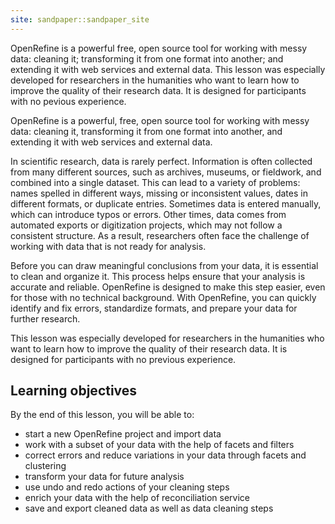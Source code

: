 ```yaml
---
site: sandpaper::sandpaper_site
---
```


OpenRefine is a powerful free, open source tool for working with messy data: cleaning it; transforming it from one format into another; and extending it with web services and external data. This lesson was especially developed for researchers in the humanities who want to learn how to improve the quality of their research data. It is designed for participants with no pevious experience.

OpenRefine is a powerful, free, open source tool for working with messy data: cleaning it, transforming it from one format into another, and extending it with web services and external data.

In scientific research, data is rarely perfect. Information is often collected from many different sources, such as archives, museums, or fieldwork, and combined into a single dataset. This can lead to a variety of problems: names spelled in different ways, missing or inconsistent values, dates in different formats, or duplicate entries. Sometimes data is entered manually, which can introduce typos or errors. Other times, data comes from automated exports or digitization projects, which may not follow a consistent structure. As a result, researchers often face the challenge of working with data that is not ready for analysis.

Before you can draw meaningful conclusions from your data, it is essential to clean and organize it. This process helps ensure that your analysis is accurate and reliable. OpenRefine is designed to make this step easier, even for those with no technical background. With OpenRefine, you can quickly identify and fix errors, standardize formats, and prepare your data for further research.

This lesson was especially developed for researchers in the humanities who want to learn how to improve the quality of their research data. It is designed for participants with no previous experience.

## Learning objectives

By the end of this lesson, you will be able to:

- start a new OpenRefine project and import data
- work with a subset of your data with the help of facets and filters
- correct errors and reduce variations in your data through facets and clustering
- transform your data for future analysis
- use undo and redo actions of your cleaning steps
- enrich your data with the help of reconciliation service
- save and export cleaned data as well as data cleaning steps

